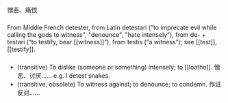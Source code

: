 憎恶、痛恨


###
From Middle French detester, from Latin detestari (“to imprecate evil while calling the gods to witness", "denounce", "hate intensely”), from de- + testari (“to testify, bear [[witness]]”), from testis (“a witness”); see [[test]], [[testify]].

###
- (transitive) To dislike (someone or something) intensely; to [[loathe]].  憎恶、讨厌……
	e.g. I detest snakes.
- (transitive, obsolete) To witness against; to denounce; to condemn.  作证反对……
